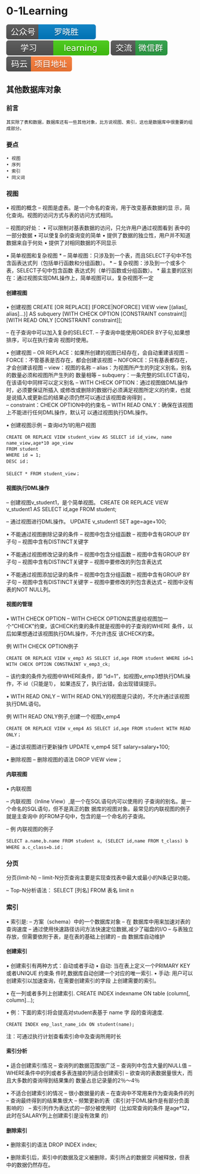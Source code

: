 # 0-1Learning

![alt text](../../static/common/svg/luoxiaosheng.svg "公众号")
![alt text](../../static/common/svg/luoxiaosheng_learning.svg "学习")
![alt text](../../static/common/svg/luoxiaosheng_wechat.svg "微信")
![alt text](../../static/common/svg/luoxiaosheng_gitee.svg "码云")


## 其他数据库对象

### 前言
    其实除了表和数据，数据库还有一些其他对象，比方说视图、索引，这也是数据库中很重要的组成部分。

### 要点
    • 视图
    • 序列
    • 索引
    • 同义词

### 视图
• 视图的概念 – 视图是虚表。是一个命名的查询，用于改变基表数据的显 示，简化查询。视图的访问方式与表的访问方式相同。

– 视图的好处：
• 可以限制对基表数据的访问，只允许用户通过视图看到 表中的一部分数据
• 可以使复杂的查询变的简单
• 提供了数据的独立性，用户并不知道数据来自于何处
• 提供了对相同数据的不同显示

• 简单视图和复杂视图 
    * – 简单视图：只涉及到一个表，而且SELECT子句中不包含函表达式列（包括单行函数和分组函数）。
    * – 复杂视图：涉及到一个或多个表，SELECT子句中包含函数 表达式列（单行函数或分组函数）。
    * 最主要的区别在：通过视图实现DML操作上，简单视图可以，复杂视图不一定

#### 创建视图
• 创建视图
CREATE [OR REPLACE] [FORCE|NOFORCE] VIEW view [(alias[, alias]...)] AS subquery [WITH CHECK OPTION [CONSTRAINT constraint]] [WITH READ ONLY [CONSTRAINT constraint]];

– 在子查询中可以加入复杂的SELECT.
– 子查询中能使用ORDER BY子句,如果想排序，可以在执行查询 视图时使用。

• 创建视图
– OR REPLACE：如果所创建的视图已经存在，会自动重建该视图
– FORCE：不管基表是否存在，都会创建该视图
– NOFORCE：只有基表都存在，才会创建该视图
– view：视图的名称
– alias：为视图所产生的列定义别名，别名的数量必须和视图所产生列的 数量相等
– subquery：一条完整的SELECT语句，在该语句中同样可以定义别名
– WITH CHECK OPTION：通过视图做DML操作时，必须要保证所插入 或修改或删除的数据行必须满足视图所定义的约束，也就是说插入或更新后的结果必须仍然可以通过该视图查询得到 。  
– constraint：CHECK OPTION中的约束名
– WITH READ ONLY：确保在该视图上不能进行任何DML操作，默认可 以通过视图执行DML操作。

• 创建视图示例 – 查询id为1的用户视图
```
CREATE OR REPLACE VIEW student_view AS SELECT id id_view, name name_view,age*10 age_view
FROM student
WHERE id = 1;
DESC id；

SELECT * FROM student_view；
```

#### 视图执行DML操作

– 创建视图v_student1，是个简单视图。
CREATE OR REPLACE VIEW v_student1 AS SELECT id,age FROM student;

– 通过视图进行DML操作。
UPDATE v_student1 SET age=age+100;

• 不能通过视图删除记录的条件 
– 视图中包含分组函数
– 视图中含有GROUP BY子句
– 视图中含有DISTINCT关键字

• 不能通过视图修改记录的条件 
– 视图中包含分组函数
– 视图中含有GROUP BY子句
– 视图中含有DISTINCT关键字
– 视图中要修改的列包含表达式

• 不能通过视图添加记录的条件 
– 视图中包含分组函数
– 视图中含有GROUP BY子句
– 视图中含有DISTINCT关键字
– 视图中要修改的列包含表达式
– 视图中没有表的NOT NULL列。

#### 视图的管理
• WITH CHECK OPTION – WITH CHECK OPTION实质是给视图加一个“CHECK”约束，该CHECK约束的条件就是视图中的子查询的WHERE 条件，以后如果想通过该视图执行DML操作，不允许违反 该CHECK约束。

例 WITH CHECK OPTION例子
```
CREATE OR REPLACE VIEW v_emp3 AS SELECT id,age FROM student WHERE id=1 WITH CHECK OPTION CONSTRAINT v_emp3_ck;
```
– 该约束的条件为视图中WHERE条件，即 “id=1”，如视图v_emp3想执行DML操作，不 id（只能是1）， 如果违反了，执行出错，会出现错误提示。


• WITH READ ONLY – WITH READ ONLY的视图是只读的，不允许通过该视图执行DML语句。 

例 WITH READ ONLY例子,创建一个视图v_emp4
```
CREATE OR REPLACE VIEW v_emp4 AS SELECT id,age FROM student WITH READ ONLY；
```

– 通过该视图进行更新操作
UPDATE v_emp4 SET salary=salary+100;

• 删除视图 – 删除视图的语法
DROP VIEW view；

#### 内联视图
• 内联视图

– 内联视图（Inline View）,是一个在SQL语句内可以使用的 子查询的别名。是一个命名的SQL语句，但不是真正的数 据库的视图对象。最常见的内联视图的例子就是主查询中 的FROM子句中，包含的是一个命名的子查询。

– 例 内联视图的例子
```
SELECT a.name,b.name FROM student a, (SELECT id,name FROM t_class) b WHERE a.c_class=b.id；
```

### 分页
分页(limit-N) – limit-N分页查询主要是实现查找表中最大或最小的N条记录功能。

– Top-N分析语法：
SELECT [列名] FROM 表名 limit n

### 索引
• 索引是:
– 方案（schema）中的一个数据库对象
– 在 数据库中用来加速对表的查询速度
– 通过使用快速路径访问方法快速定位数据,减少了磁盘的I/O
– 与表独立存放，但需要依附于表，是在表的基础上创建的
– 由 数据库自动维护

#### 创建索引
• 创建索引有两种方式：自动或者手动
• 自动: 当在表上定义一个PRIMARY KEY 或者UNIQUE 约束条 件时,数据库自动创建一个对应的唯一索引.
• 手动: 用户可以创建索引以加速查询，在需要创建索引的字段 上创建需要的索引。

• 在一列或者多列上创建索引.
CREATE INDEX indexname ON table (column[, column]...);

• 例：下面的索引将会提高对student表基于 name 字 段的查询速度.
```
CREATE INDEX emp_last_name_idx ON student(name); 
```
注：可通过执行计划查看索引命中及查询所用时长

#### 索引分析
• 适合创建索引情况 – 查询列的数据范围很广泛
– 查询列中包含大量的NULL值
– WHERE条件中的列或者多表连接的列适合创建索引
– 欲查询的表数据量很大，而且大多数的查询得到结果集的 数量占总记录量的2％～4％

• 不适合创建索引的情况 – 很小数据量的表
– 在查询中不常用来作为查询条件的列
– 查询最终得到的结果集很大
– 频繁更新的表（索引对于DML操作是有部分负面影响的）
– 索引列作为表达式的一部分被使用时（比如常查询的条件 是age*12，此时在SALARY列上创建索引是没有效果 的）


#### 删除索引
• 删除索引的语法
DROP INDEX index;

• 删除索引后，索引中的数据及定义被删除，索引所占的数据空 间被释放，但表中的数据仍然存在。








